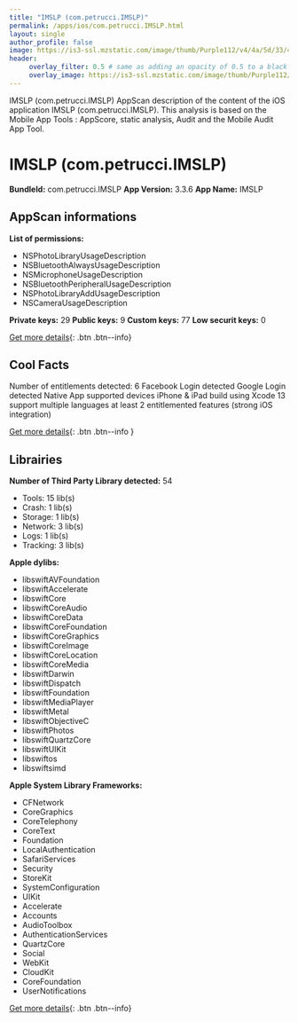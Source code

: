 ```yaml
---
title: "IMSLP (com.petrucci.IMSLP)"
permalink: /apps/ios/com.petrucci.IMSLP.html
layout: single
author_profile: false
image: https://is3-ssl.mzstatic.com/image/thumb/Purple112/v4/4a/5d/33/4a5d3366-87de-a3be-60d6-27fc41d833b0/AppIcon-0-0-1x_U007emarketing-0-0-0-7-0-0-sRGB-0-0-0-GLES2_U002c0-512MB-85-220-0-0.png/512x512bb.jpg
header: 
     overlay_filter: 0.5 # same as adding an opacity of 0.5 to a black background
     overlay_image: https://is3-ssl.mzstatic.com/image/thumb/Purple112/v4/4a/5d/33/4a5d3366-87de-a3be-60d6-27fc41d833b0/AppIcon-0-0-1x_U007emarketing-0-0-0-7-0-0-sRGB-0-0-0-GLES2_U002c0-512MB-85-220-0-0.png/512x512bb.jpg
---
```

IMSLP (com.petrucci.IMSLP) AppScan description of the content of the iOS application IMSLP (com.petrucci.IMSLP). This analysis is based on the Mobile App Tools : AppScore, static analysis, Audit and the Mobile Audit App Tool.

# IMSLP (com.petrucci.IMSLP)

**BundleId:** com.petrucci.IMSLP
**App Version:** 3.3.6
**App Name:** IMSLP


## AppScan informations 

**List of permissions:** 
- NSPhotoLibraryUsageDescription
- NSBluetoothAlwaysUsageDescription
- NSMicrophoneUsageDescription
- NSBluetoothPeripheralUsageDescription
- NSPhotoLibraryAddUsageDescription
- NSCameraUsageDescription
  
  
**Private keys:** 29
**Public keys:** 9
**Custom keys:** 77
**Low securit keys:** 0
  
[Get more details](/pricing.html){: .btn .btn--info}

## Cool Facts

Number of entitlements detected: 6
Facebook Login detected
Google Login detected
Native App
supported devices iPhone & iPad
build using Xcode 13
support multiple languages
at least 2 entitlemented features (strong iOS integration)
  
[Get more details](/pricing.html){: .btn .btn--info }

## Librairies 
**Number of Third Party Library detected:** 54
- Tools: 15 lib(s)
- Crash: 1 lib(s)
- Storage: 1 lib(s)
- Network: 3 lib(s)
- Logs: 1 lib(s)
- Tracking: 3 lib(s)


**Apple dylibs:**
- libswiftAVFoundation
- libswiftAccelerate
- libswiftCore
- libswiftCoreAudio
- libswiftCoreData
- libswiftCoreFoundation
- libswiftCoreGraphics
- libswiftCoreImage
- libswiftCoreLocation
- libswiftCoreMedia
- libswiftDarwin
- libswiftDispatch
- libswiftFoundation
- libswiftMediaPlayer
- libswiftMetal
- libswiftObjectiveC
- libswiftPhotos
- libswiftQuartzCore
- libswiftUIKit
- libswiftos
- libswiftsimd


**Apple System Library Frameworks:**
- CFNetwork
- CoreGraphics
- CoreTelephony
- CoreText
- Foundation
- LocalAuthentication
- SafariServices
- Security
- StoreKit
- SystemConfiguration
- UIKit
- Accelerate
- Accounts
- AudioToolbox
- AuthenticationServices
- QuartzCore
- Social
- WebKit
- CloudKit
- CoreFoundation
- UserNotifications


  
[Get more details](/pricing.html){: .btn .btn--info}

